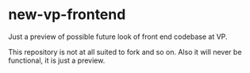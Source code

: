 # new-vp-frontend

Just a preview of possible future look of front end codebase at VP.

This repository is not at all suited to fork and so on. Also it will never be functional, it is just a preview.
